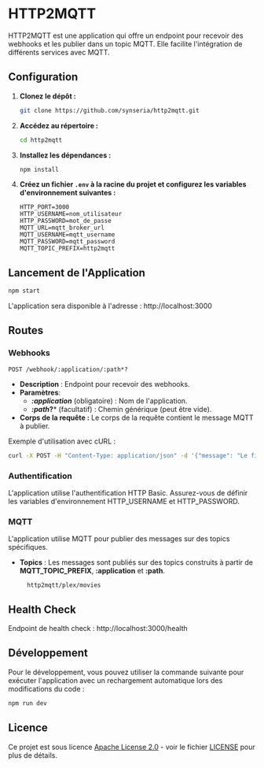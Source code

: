 # HTTP2MQTT

HTTP2MQTT est une application qui offre un endpoint pour recevoir des webhooks et les publier dans un topic MQTT. Elle facilite l'intégration de différents services avec MQTT.

## Configuration

1. **Clonez le dépôt :**
    ```bash
    git clone https://github.com/synseria/http2mqtt.git
    ```
2. **Accédez au répertoire :**
    ```bash
    cd http2mqtt
    ```
3. **Installez les dépendances :**
    ```bash
    npm install
    ```
4. **Créez un fichier `.env` à la racine du projet et configurez les variables d'environnement suivantes :**
    ```env
    HTTP_PORT=3000
    HTTP_USERNAME=nom_utilisateur
    HTTP_PASSWORD=mot_de_passe
    MQTT_URL=mqtt_broker_url
    MQTT_USERNAME=mqtt_username
    MQTT_PASSWORD=mqtt_password
    MQTT_TOPIC_PREFIX=http2mqtt
    ```

## Lancement de l'Application

```bash
npm start
```

L'application sera disponible à l'adresse : http://localhost:3000

## Routes
 ### Webhooks

    POST /webhook/:application/:path*?

- **Description** : Endpoint pour recevoir des webhooks.
- **Paramètres**:
    - ***:application*** (obligatoire) : Nom de l'application.
    - ***:path*?*** (facultatif) : Chemin générique (peut être vide).
- **Corps de la requête :** Le corps de la requête contient le message MQTT à publier.

Exemple d'utilisation avec cURL :
```bash
curl -X POST -H "Content-Type: application/json" -d '{"message": "Le film Conjuring, les dossiers Warren a commencé."}' http://localhost:3000/webhook/plex/movies
``````

### Authentification
L'application utilise l'authentification HTTP Basic. Assurez-vous de définir les variables d'environnement HTTP_USERNAME et HTTP_PASSWORD.

### MQTT
L'application utilise MQTT pour publier des messages sur des topics spécifiques.

- **Topics** : Les messages sont publiés sur des topics construits à partir de **MQTT_TOPIC_PREFIX**, **:application** et **:path**.

        http2mqtt/plex/movies

## Health Check
Endpoint de health check : http://localhost:3000/health

## Développement
Pour le développement, vous pouvez utiliser la commande suivante pour exécuter l'application avec un rechargement automatique lors des modifications du code :

```bash
npm run dev
```

## Licence

Ce projet est sous licence [Apache License 2.0](https://www.apache.org/licenses/LICENSE-2.0) - voir le fichier [LICENSE](LICENSE) pour plus de détails.
